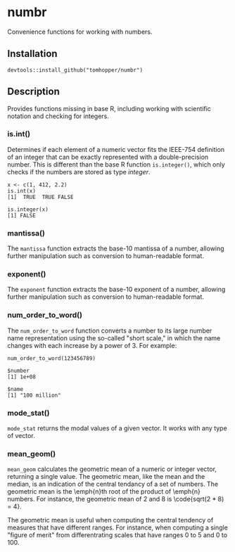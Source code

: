# numbr

Convenience functions for working with numbers.

## Installation

`devtools::install_github("tomhopper/numbr")`

## Description

Provides functions missing in base R, including working with scientific notation and checking for integers.

### is.int()

Determines if each element of a numeric vector fits the IEEE-754 definition of an integer that can be exactly represented with a double-precision number. This is different than the base R function `is.integer()`, which only checks if the numbers are stored as type *integer*.

```{r}
x <- c(1, 412, 2.2)
is.int(x)
[1]  TRUE  TRUE FALSE

is.integer(x)
[1] FALSE
```

### mantissa()

The `mantissa` function extracts the base-10 mantissa of a number, allowing further manipulation such as conversion to human-readable format.

### exponent()

The `exponent` function extracts the base-10 exponent of a number, allowing further manipulation such as conversion to human-readable format. 

### num_order_to_word()

The `num_order_to_word` function converts a number to its large number name representation using the so-called "short scale," in which the name changes with each increase by a power of 3. For example:

```{r}
num_order_to_word(123456789)

$number
[1] 1e+08

$name
[1] "100 million"

```

### mode_stat()

`mode_stat` returns the modal values of a given vector. It works with any type of vector.

### mean_geom()

`mean_geom` calculates the geometric mean of a numeric or integer vector, returning a single value. The geometric mean,
like the mean and the median, is an indication of the central tendancy of a set of numbers.
The geometric mean is  the \emph{n}th root of the product of \emph{n} numbers. For instance,
the geometric mean of 2 and 8 is \code{sqrt(2 * 8) = 4}.

The geometric mean is useful when computing the central tendency of measures that have different
ranges. For instance, when computing a single "figure of merit" from differentrating scales that
have ranges 0 to 5 and 0 to 100.
